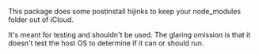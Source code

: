 
This package does some postinstall hijinks to keep your node_modules folder out of iCloud.

It's meant for testing and shouldn't be used. The glaring omission is that it doesn't test the host OS to determine if it can or should run.